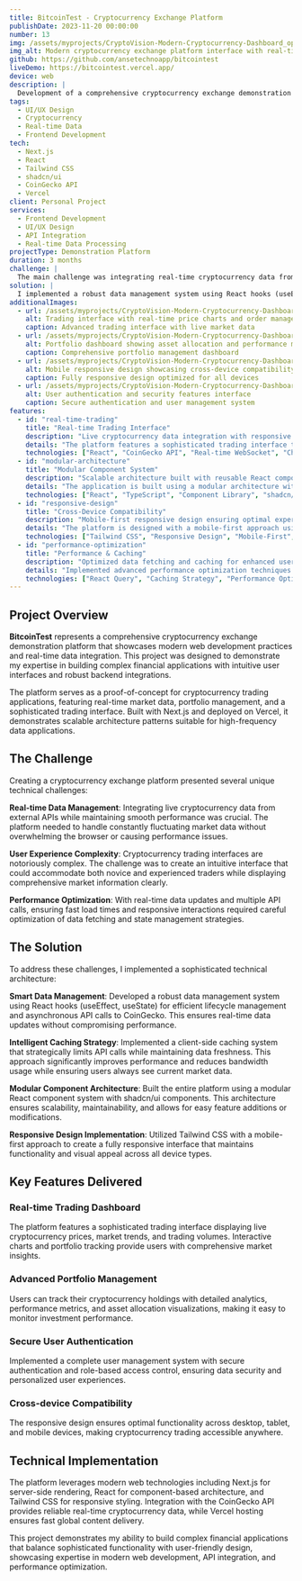 ```yaml
---
title: BitcoinTest - Cryptocurrency Exchange Platform
publishDate: 2023-11-20 00:00:00
number: 13
img: /assets/myprojects/CryptoVision-Modern-Cryptocurrency-Dashboard_optimized.webp
img_alt: Modern cryptocurrency exchange platform interface with real-time trading dashboard and portfolio management
github: https://github.com/ansetechnoapp/bitcointest
liveDemo: https://bitcointest.vercel.app/
device: web
description: |
  Development of a comprehensive cryptocurrency exchange demonstration platform focused on intuitive user interface design and real-time secure transactions. Built with modern web technologies to showcase advanced trading features and portfolio management capabilities.
tags:
  - UI/UX Design
  - Cryptocurrency
  - Real-time Data
  - Frontend Development
tech:
  - Next.js
  - React
  - Tailwind CSS
  - shadcn/ui
  - CoinGecko API
  - Vercel
client: Personal Project
services:
  - Frontend Development
  - UI/UX Design
  - API Integration
  - Real-time Data Processing
projectType: Demonstration Platform
duration: 3 months
challenge: |
  The main challenge was integrating real-time cryptocurrency data from external APIs while maintaining a smooth and responsive user interface. The platform needed to handle fluctuating data without overwhelming the browser and provide an intuitive trading experience for users of all skill levels.
solution: |
  I implemented a robust data management system using React hooks (useEffect, useState) for lifecycle management and asynchronous API calls to CoinGecko. A client-side caching system was developed to limit API calls and improve performance, while the modular component architecture ensures scalability and maintainability.
additionalImages:
  - url: /assets/myprojects/CryptoVision-Modern-Cryptocurrency-Dashboard(1)_optimized.webp
    alt: Trading interface with real-time price charts and order management
    caption: Advanced trading interface with live market data
  - url: /assets/myprojects/CryptoVision-Modern-Cryptocurrency-Dashboard_optimized.webp
    alt: Portfolio dashboard showing asset allocation and performance metrics
    caption: Comprehensive portfolio management dashboard
  - url: /assets/myprojects/CryptoVision-Modern-Cryptocurrency-Dashboard_optimized.webp
    alt: Mobile responsive design showcasing cross-device compatibility
    caption: Fully responsive design optimized for all devices
  - url: /assets/myprojects/CryptoVision-Modern-Cryptocurrency-Dashboard(1)_optimized.webp
    alt: User authentication and security features interface
    caption: Secure authentication and user management system
features:
  - id: "real-time-trading"
    title: "Real-time Trading Interface"
    description: "Live cryptocurrency data integration with responsive trading dashboard"
    details: "The platform features a sophisticated trading interface that displays real-time cryptocurrency prices, market trends, and trading volumes. Built with React and integrated with CoinGecko API, it provides users with up-to-the-minute market information essential for informed trading decisions. The interface includes interactive charts, price alerts, and portfolio tracking capabilities."
    technologies: ["React", "CoinGecko API", "Real-time WebSocket", "Chart.js"]
  - id: "modular-architecture"
    title: "Modular Component System"
    description: "Scalable architecture built with reusable React components"
    details: "The application is built using a modular architecture with reusable React components. This approach allows for easy maintenance, testing, and future feature additions. Each component is designed to be independent yet seamlessly integrated, making the codebase highly maintainable and scalable for future enhancements."
    technologies: ["React", "TypeScript", "Component Library", "shadcn/ui"]
  - id: "responsive-design"
    title: "Cross-Device Compatibility"
    description: "Mobile-first responsive design ensuring optimal experience across all devices"
    details: "The platform is designed with a mobile-first approach using Tailwind CSS, ensuring optimal user experience across desktop, tablet, and mobile devices. The responsive layout automatically adapts to different screen sizes while maintaining full functionality and visual appeal, making cryptocurrency trading accessible on any device."
    technologies: ["Tailwind CSS", "Responsive Design", "Mobile-First", "CSS Grid"]
  - id: "performance-optimization"
    title: "Performance & Caching"
    description: "Optimized data fetching and caching for enhanced user experience"
    details: "Implemented advanced performance optimization techniques including intelligent caching strategies, lazy loading, and efficient state management. The application minimizes API calls through smart caching while ensuring data freshness, resulting in faster load times and reduced bandwidth usage."
    technologies: ["React Query", "Caching Strategy", "Performance Optimization", "Lazy Loading"]
---
```


## Project Overview

**BitcoinTest** represents a comprehensive cryptocurrency exchange demonstration platform that showcases modern web development practices and real-time data integration. This project was designed to demonstrate my expertise in building complex financial applications with intuitive user interfaces and robust backend integrations.

The platform serves as a proof-of-concept for cryptocurrency trading applications, featuring real-time market data, portfolio management, and a sophisticated trading interface. Built with Next.js and deployed on Vercel, it demonstrates scalable architecture patterns suitable for high-frequency data applications.

## The Challenge

Creating a cryptocurrency exchange platform presented several unique technical challenges:

**Real-time Data Management**: Integrating live cryptocurrency data from external APIs while maintaining smooth performance was crucial. The platform needed to handle constantly fluctuating market data without overwhelming the browser or causing performance issues.

**User Experience Complexity**: Cryptocurrency trading interfaces are notoriously complex. The challenge was to create an intuitive interface that could accommodate both novice and experienced traders while displaying comprehensive market information clearly.

**Performance Optimization**: With real-time data updates and multiple API calls, ensuring fast load times and responsive interactions required careful optimization of data fetching and state management strategies.

## The Solution

To address these challenges, I implemented a sophisticated technical architecture:

**Smart Data Management**: Developed a robust data management system using React hooks (useEffect, useState) for efficient lifecycle management and asynchronous API calls to CoinGecko. This ensures real-time data updates without compromising performance.

**Intelligent Caching Strategy**: Implemented a client-side caching system that strategically limits API calls while maintaining data freshness. This approach significantly improves performance and reduces bandwidth usage while ensuring users always see current market data.

**Modular Component Architecture**: Built the entire platform using a modular React component system with shadcn/ui components. This architecture ensures scalability, maintainability, and allows for easy feature additions or modifications.

**Responsive Design Implementation**: Utilized Tailwind CSS with a mobile-first approach to create a fully responsive interface that maintains functionality and visual appeal across all device types.

## Key Features Delivered

### Real-time Trading Dashboard
The platform features a sophisticated trading interface displaying live cryptocurrency prices, market trends, and trading volumes. Interactive charts and portfolio tracking provide users with comprehensive market insights.

### Advanced Portfolio Management
Users can track their cryptocurrency holdings with detailed analytics, performance metrics, and asset allocation visualizations, making it easy to monitor investment performance.

### Secure User Authentication
Implemented a complete user management system with secure authentication and role-based access control, ensuring data security and personalized user experiences.

### Cross-device Compatibility
The responsive design ensures optimal functionality across desktop, tablet, and mobile devices, making cryptocurrency trading accessible anywhere.

## Technical Implementation

The platform leverages modern web technologies including Next.js for server-side rendering, React for component-based architecture, and Tailwind CSS for responsive styling. Integration with the CoinGecko API provides reliable real-time cryptocurrency data, while Vercel hosting ensures fast global content delivery.

This project demonstrates my ability to build complex financial applications that balance sophisticated functionality with user-friendly design, showcasing expertise in modern web development, API integration, and performance optimization.
